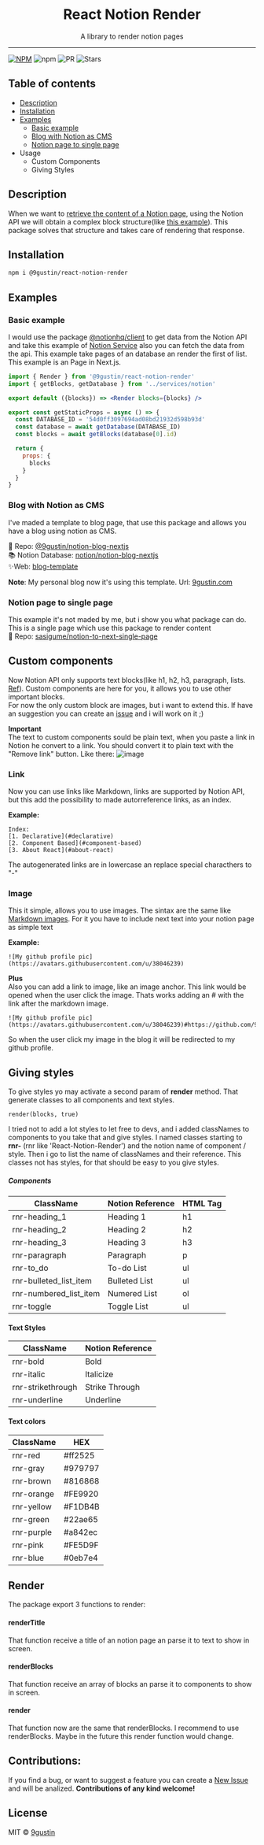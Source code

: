 <div align="center">
<h1>React Notion Render</h1>

<p>A library to render notion pages </p>
</div>
<hr />

[![NPM](https://img.shields.io/npm/v/@9gustin/react-notion-render.svg)](https://www.npmjs.com/package/@9gustin/react-notion-render) 
![npm](https://img.shields.io/npm/dw/@9gustin/react-notion-render)
![PR](https://img.shields.io/badge/PRs-welcome-brightgreen.svg)
![Stars](https://img.shields.io/github/stars/9gustin/react-notion-render.svg?style=social)

## Table of contents
 - [Description](#description)
 - [Installation](#installation)
 - [Examples](#examples)
   - [Basic example](#basic-example)
   - [Blog with Notion as CMS](#blog-with-notion-as-cms)
   - [Notion page to single page](#notion-page-to-single-page)
 - Usage
   - Custom Components
   - Giving Styles

## Description

When we want to [retrieve the content of a Notion page](https://developers.notion.com/docs/working-with-page-content), using the Notion API we will obtain a complex block structure(like [this example](https://github.com/9gustin/react-notion-render/blob/main/example-next/data/blocks.json)). This package solves that structure and takes care of rendering that response.

## Installation

```bash
npm i @9gustin/react-notion-render
```

## Examples

### Basic example
I would use the package [@notionhq/client](https://www.npmjs.com/package/@notionhq/client) to get data from the Notion API and take this example of [Notion Service](https://github.com/samuelkraft/notion-blog-nextjs/blob/master/lib/notion.js) also you can fetch the data from the api. This example take pages of an database an render the first of list. This example is an Page in Next.js.

```jsx
import { Render } from '@9gustin/react-notion-render'
import { getBlocks, getDatabase } from '../services/notion'

export default ({blocks}) => <Render blocks={blocks} />

export const getStaticProps = async () => {
  const DATABASE_ID = '54d0ff3097694ad08bd21932d598b93d'
  const database = await getDatabase(DATABASE_ID)
  const blocks = await getBlocks(database[0].id)

  return {
    props: {
      blocks
    }
  }
}
```

### Blog with Notion as CMS

I've maded a template to blog page, that use this package and allows you have a blog using notion as CMS. <br />

📎 Repo: [@9gustin/notion-blog-nextjs](https://github.com/9gustin/notion-blog-nextjs)  <br />
📚 Notion Database: [notion/notion-blog-nextjs](https://9gustin.notion.site/a30378a9a7a74a398a17b733136a70d4?v=db951035b8c44968ae226f2c2d358529)  <br />
✨Web: [blog-template](https://blog-template.9gustin.com)  <br />

**Note**: My personal blog now it's using this template. Url: [9gustin.com](https://9gustin.com)

### Notion page to single page
This example it's not maded by me, but i show you what package can do. This is a single page which use this package to render content <br />
📎 Repo: [sasigume/notion-to-next-single-page](https://github.com/sasigume/notion-to-next-single-page)

## Custom components
Now Notion API only supports text blocks(like h1, h2, h3, paragraph, lists. [Ref](https://developers.notion.com/reference/block)). Custom components are here for you, it allows you to use other important blocks. <br />
For now the only custom block are images, but i want to extend this. If have an suggestion you can create an [issue](https://github.com/9gustin/react-notion-render/issues/new) and i will work on it ;)

**Important** <br />
The text to custom components sould be plain text, when you paste a link in Notion he convert to a link. You should convert it to plain text with the "Remove link" button. Like there:
![image](https://user-images.githubusercontent.com/38046239/122657679-46bd8300-d13c-11eb-9736-8c67e81a9ba7.png)


### Link
Now you can use links like Markdown, links are supported by Notion API, but this add the possibility to made autorreference links, as an index.

**Example:** <br />
```
Index:
[1. Declarative](#declarative)
[2. Component Based](#component-based)
[3. About React](#about-react)
```
The autogenerated links are in lowercase an replace special characthers to "-"

### Image 
This it simple, allows you to use images. The sintax are the same like [Markdown images](https://www.digitalocean.com/community/tutorials/markdown-markdown-images). For it you have to include next text into your notion page as simple text <br />

**Example:** <br />
```
![My github profile pic](https://avatars.githubusercontent.com/u/38046239)
```

**Plus** <br />
Also you can add a link to image, like an image anchor. This link would be opened when the user click the image. Thats works adding an # with the link after the markdown image.
```
![My github profile pic](https://avatars.githubusercontent.com/u/38046239)#https://github.com/9gustin
```
So when the user click my image in the blog it will be redirected to my github profile. <br />

## Giving styles
To give styles yo may activate a second param of **render** method. That generate classes to all components and text styles.
```tsx
render(blocks, true)
```
I tried not to add a lot styles to let free to devs, and i added classNames to components to you take that and give styles. I named classes starting to **rnr-** (rnr like 'React-Notion-Render') and the notion name of component / style. Then i go to list the name of classNames and their reference. This classes not has styles, for that should be easy to you give styles.

##### Components

| ClassName          | Notion Reference    | HTML Tag                                         |
| ------------------ | ------------------- | ------------------------------------------------ |
| rnr-heading_1 | Heading 1 | h1 |
| rnr-heading_2 | Heading 2 | h2 |
| rnr-heading_3 | Heading 3 | h3 |
| rnr-paragraph | Paragraph | p |
| rnr-to_do | To-do List | ul |
| rnr-bulleted_list_item | Bulleted List | ul |
| rnr-numbered_list_item | Numered List | ol |
| rnr-toggle | Toggle List | ul |

#### Text Styles
| ClassName          | Notion Reference    |
| ------------------ | ------------------- | 
| rnr-bold | Bold |
| rnr-italic | Italicize |
| rnr-strikethrough | Strike Through |
| rnr-underline | Underline |

#### Text colors
| ClassName          | HEX |
| ------------------ | --- | 
| rnr-red | #ff2525 |
| rnr-gray | #979797 |
| rnr-brown | #816868 |
| rnr-orange | #FE9920 |
| rnr-yellow | #F1DB4B |
| rnr-green | #22ae65 |
| rnr-purple | #a842ec |
| rnr-pink | #FE5D9F |
| rnr-blue | #0eb7e4 |


## Render

The package export 3 functions to render:

#### renderTitle
That function receive a title of an notion page an parse it to text to show in screen.

#### renderBlocks
That function receive an array of blocks an parse it to components to show in screen.

#### render
That function now are the same that renderBlocks. I recommend to use renderBlocks. Maybe in the future this render function would change.


## Contributions:
If you find a bug, or want to suggest a feature you can create a [New Issue](https://github.com/9gustin/react-notion-render/issues/new) and will be analized. **Contributions of any kind welcome!**

## License

MIT © [9gustin](https://github.com/9gustin)
